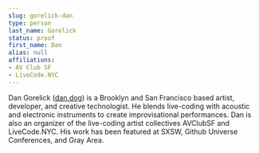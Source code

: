 ```yaml
---
slug: gorelick-dan
type: person
last_name: Gorelick
status: proof
first_name: Dan
alias: null
affiliations:
- AV Club SF
- LiveCode.NYC
---
```


Dan Gorelick ([dan.dog](https://dan.dog)) is a Brooklyn and San Francisco based artist, developer, and creative technologist. He blends live-coding with acoustic and electronic instruments to create improvisational performances. Dan is also an organizer of the live-coding artist collectives AVClubSF and LiveCode.NYC. His work has been featured at SXSW, Github Universe Conferences, and Gray Area.